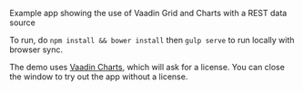 Example app showing the use of Vaadin Grid and Charts with a REST data source


To run, do `npm install && bower install` then `gulp serve` to run locally with browser sync.
 
The demo uses [Vaadin Charts](https://vaadin.com/charts), which will ask for a license. You can close the window to try out the app without a license. 
